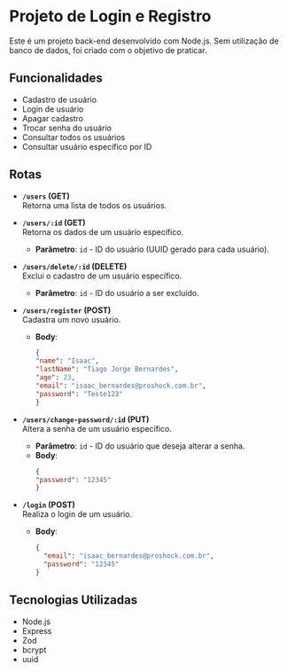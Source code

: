 # Projeto de Login e Registro

Este é um projeto back-end desenvolvido com Node.js. Sem utilização de banco de dados, foi criado com o objetivo de praticar.

## Funcionalidades

- Cadastro de usuário
- Login de usuário
- Apagar cadastro
- Trocar senha do usuário
- Consultar todos os usuários
- Consultar usuário específico por ID

## Rotas

- **`/users` (GET)**  
  Retorna uma lista de todos os usuários.

- **`/users/:id` (GET)**  
  Retorna os dados de um usuário específico.
  - **Parâmetro**: `id` - ID do usuário (UUID gerado para cada usuário).

- **`/users/delete/:id` (DELETE)**  
  Exclui o cadastro de um usuário específico.
  - **Parâmetro**: `id` - ID do usuário a ser excluído.

- **`/users/register` (POST)**  
  Cadastra um novo usuário.
  - **Body**:
    ```json
    {
    "name": "Isaac",
    "lastName": "Tiago Jorge Bernardes",
    "age": 23,
    "email": "isaac_bernardes@proshock.com.br",
    "password": "Teste123"
    }
    ```

- **`/users/change-password/:id` (PUT)**  
  Altera a senha de um usuário específico.
  - **Parâmetro**: `id` - ID do usuário que deseja alterar a senha.
  - **Body**:
    ```json
    {
    "password": "12345"
    }
    ```

- **`/login` (POST)**  
  Realiza o login de um usuário.
  - **Body**:
    ```json
    {
      "email": "isaac_bernardes@proshock.com.br",
      "password": "12345"
    }
    ```

## Tecnologias Utilizadas

- Node.js
- Express
- Zod
- bcrypt
- uuid
